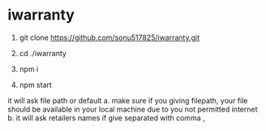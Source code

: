# iwarranty

1. git clone https://github.com/sonu517825/iwarranty.git

2. cd ./iwarranty

3. npm i

4. npm start

it will ask file path or default
a. make sure if you giving filepath, your file should be available in your local machine due to you not permitted internet
b. it will ask retailers names if give separated with comma ,

